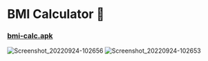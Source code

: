 # BMI Calculator 💪
### [bmi-calc.apk](https://drive.google.com/file/d/1uMAAIehgAot2NVr8hkDXr4eoklMwKaGz/view?usp=sharing)

![Screenshot_20220924-102656](https://user-images.githubusercontent.com/67198296/191658547-b935b226-f7ed-43b8-979c-c9d9727b1557.jpg)
![Screenshot_20220924-102653](https://user-images.githubusercontent.com/67198296/191658554-ae93a1ee-2474-4007-8c12-9ad046449801.jpg)
